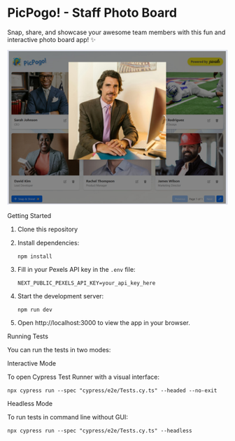 # PicPogo! - Staff Photo Board

Snap, share, and showcase your awesome team members with this fun and interactive photo board app! ✨

![PicPogo Screenshot](public/screenshot.png)

Getting Started

1. Clone this repository

2. Install dependencies:
   ```
   npm install
   ```

3. Fill in your Pexels API key in the `.env` file:
   ```
   NEXT_PUBLIC_PEXELS_API_KEY=your_api_key_here
   ```

4. Start the development server:
   ```
   npm run dev
   ```

5. Open http://localhost:3000 to view the app in your browser.

Running Tests

You can run the tests in two modes:

Interactive Mode

To open Cypress Test Runner with a visual interface:
```
npx cypress run --spec "cypress/e2e/Tests.cy.ts" --headed --no-exit
```

Headless Mode

To run tests in command line without GUI:
```
npx cypress run --spec "cypress/e2e/Tests.cy.ts" --headless
```
